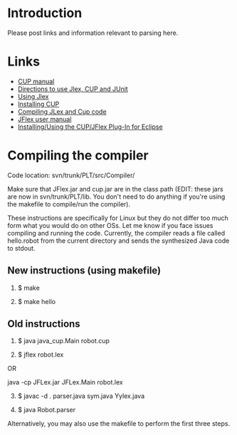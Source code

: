 # Introduction #

Please post links and information relevant to parsing here.

# Links #

  * [CUP manual](http://www2.cs.tum.edu/projects/cup/manual.html)
  * [Directions to use Jlex, CUP and JUnit](http://cs.ua.edu/434/spring2005/SetupInstructions.pdf)
  * [Using Jlex](http://www.cs.princeton.edu/~appel/modern/java/JLex/current/manual.html)
  * [Installing CUP](http://www2.cs.tum.edu/projects/cup/)
  * [Compiling JLex and Cup code](http://www.cs.cornell.edu/Courses/cs412/2001sp/resources/skeleton.html)
  * [JFlex user manual](http://jflex.de/manual.html)
  * [Installing/Using the CUP/JFlex Plug-In for Eclipse](http://www.rose-hulman.edu/class/csse/csse404/Handouts/CUPLEX.html)

# Compiling the compiler #

Code location: svn/trunk/PLT/src/Compiler/

Make sure that JFlex.jar and cup.jar are in the class path (EDIT: these jars are now in svn/trunk/PLT/lib.  You don't need to do anything if you're using the makefile to compile/run the compiler).

These instructions are specifically for Linux but they do not differ too much form what you would do on other OSs. Let me know if you face issues compiling and running the code. Currently, the compiler reads a file called hello.robot from the current directory and sends the synthesized Java code to stdout.

## New instructions (using makefile) ##

1. $ make

2. $ make hello

## Old instructions ##

1. $ java java\_cup.Main robot.cup

2. $ jflex robot.lex

OR

java -cp JFLex.jar JFLex.Main robot.lex

3. $ javac -d . parser.java sym.java Yylex.java

4. $ java Robot.parser


Alternatively, you may also use the makefile to perform the first three steps.